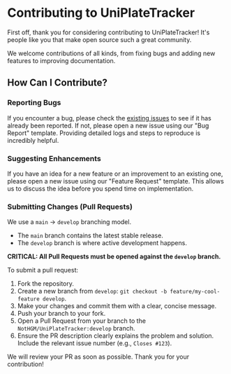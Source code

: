 # Contributing to UniPlateTracker

First off, thank you for considering contributing to UniPlateTracker! It's people like you that make open source such a great community.

We welcome contributions of all kinds, from fixing bugs and adding new features to improving documentation.

## How Can I Contribute?

### Reporting Bugs
If you encounter a bug, please check the [existing issues](https://github.com/NotHGM/UniPlateTracker/issues) to see if it has already been reported. If not, please open a new issue using our "Bug Report" template. Providing detailed logs and steps to reproduce is incredibly helpful.

### Suggesting Enhancements
If you have an idea for a new feature or an improvement to an existing one, please open a new issue using our "Feature Request" template. This allows us to discuss the idea before you spend time on implementation.

### Submitting Changes (Pull Requests)
We use a `main` -> `develop` branching model.
- The `main` branch contains the latest stable release.
- The `develop` branch is where active development happens.

**CRITICAL: All Pull Requests must be opened against the `develop` branch.**

To submit a pull request:
1. Fork the repository.
2. Create a new branch from `develop`: `git checkout -b feature/my-cool-feature develop`.
3. Make your changes and commit them with a clear, concise message.
4. Push your branch to your fork.
5. Open a Pull Request from your branch to the `NotHGM/UniPlateTracker:develop` branch.
6. Ensure the PR description clearly explains the problem and solution. Include the relevant issue number (e.g., `Closes #123`).

We will review your PR as soon as possible. Thank you for your contribution!